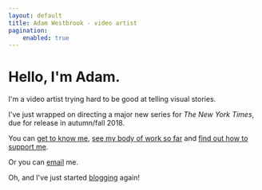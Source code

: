 ```yaml
---
layout: default
title: Adam Westbrook - video artist
pagination:
    enabled: true
---
```


# Hello, I'm Adam.

I'm a video artist trying hard to be good at telling visual stories.

I've just wrapped on directing a major new series for *The New York Times*, due for release in autumn/fall 2018.

You can [get to know me](/story), [see my body of work so far](/portfolio) and [find out how to support me](/support).

Or you can [email](mailto:adam@adamwestbrook.co.uk) me.

Oh, and I've just started [blogging](/blog) again!
